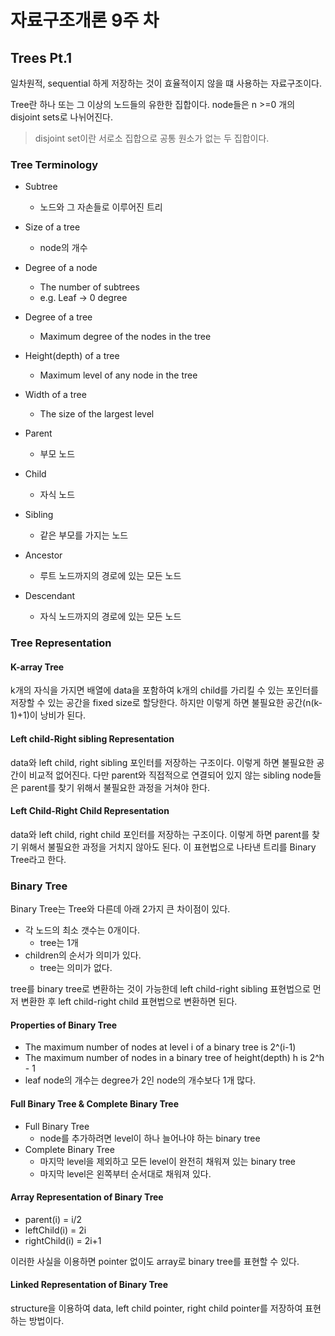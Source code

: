 # 자료구조개론 9주 차

## Trees Pt.1

일차원적, sequential 하게 저장하는 것이 효율적이지 않을 떄 사용하는 자료구조이다.

Tree란 하나 또는 그 이상의 노드들의 유한한 집합이다. node들은 n >=0 개의 disjoint sets로 나뉘어진다.

> disjoint set이란 서로소 집합으로 공통 원소가 없는 두 집합이다.

### Tree Terminology

- Subtree
  - 노드와 그 자손들로 이루어진 트리
- Size of a tree
  - node의 개수
- Degree of a node
  - The number of subtrees
  - e.g. Leaf -> 0 degree
- Degree of a tree
  - Maximum degree of the nodes in the tree
- Height(depth) of a tree
  - Maximum level of any node in the tree
- Width of a tree

  - The size of the largest level

- Parent
  - 부모 노드
- Child
  - 자식 노드
- Sibling
  - 같은 부모를 가지는 노드
- Ancestor
  - 루트 노드까지의 경로에 있는 모든 노드
- Descendant
  - 자식 노드까지의 경로에 있는 모든 노드

### Tree Representation

#### K-array Tree

k개의 자식을 가지면 배열에 data을 포함하여 k개의 child를 가리킬 수 있는 포인터를 저장할 수 있는 공간을 fixed size로 할당한다. 하지만 이렇게 하면 불필요한 공간(n(k-1)+1)이 낭비가 된다.

#### Left child-Right sibling Representation

data와 left child, right sibling 포인터를 저장하는 구조이다. 이렇게 하면 불필요한 공간이 비교적 없어진다. 다만 parent와 직접적으로 연결되어 있지 않는 sibling node들은 parent를 찾기 위해서 불필요한 과정을 거쳐야 한다.

#### Left Child-Right Child Representation

data와 left child, right child 포인터를 저장하는 구조이다. 이렇게 하면 parent를 찾기 위해서 불필요한 과정을 거치지 않아도 된다. 이 표현법으로 나타낸 트리를 Binary Tree라고 한다.

### Binary Tree

Binary Tree는 Tree와 다른데 아래 2가지 큰 차이점이 있다.

- 각 노드의 최소 갯수는 0개이다.
  - tree는 1개
- children의 순서가 의미가 있다.
  - tree는 의미가 없다.

tree를 binary tree로 변환하는 것이 가능한데 left child-right sibling 표현법으로 먼저 변환한 후 left child-right child 표현법으로 변환하면 된다.

#### Properties of Binary Tree

- The maximum number of nodes at level i of a binary tree is 2^(i-1)
- The maximum number of nodes in a binary tree of height(depth) h is 2^h - 1
- leaf node의 개수는 degree가 2인 node의 개수보다 1개 많다.

#### Full Binary Tree & Complete Binary Tree

- Full Binary Tree
  - node를 추가하려면 level이 하나 늘어나야 하는 binary tree
- Complete Binary Tree
  - 마지막 level을 제외하고 모든 level이 완전히 채워져 있는 binary tree
  - 마지막 level은 왼쪽부터 순서대로 채워져 있다.

#### Array Representation of Binary Tree

- parent(i) = i/2
- leftChild(i) = 2i
- rightChild(i) = 2i+1

이러한 사실을 이용하면 pointer 없이도 array로 binary tree를 표현할 수 있다.

#### Linked Representation of Binary Tree

structure을 이용하여 data, left child pointer, right child pointer를 저장하여 표현하는 방법이다.
